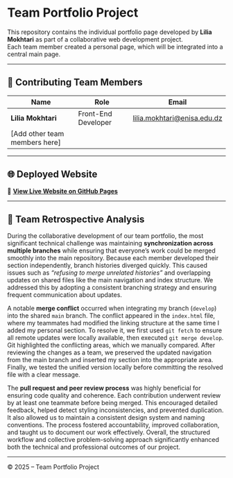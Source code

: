 
# Team Portfolio Project

This repository contains the individual portfolio page developed by **Lilia Mokhtari** as part of a collaborative web development project.  
Each team member created a personal page, which will be integrated into a central main page.

---

## 👥 Contributing Team Members

| Name | Role | Email | 
|------|------|--------|
| **Lilia Mokhtari** | Front-End Developer | lilia.mokhtari@enisa.edu.dz |
| [Add other team members here] |  |  |


---

## 🌐 Deployed Website

🔗 **[View Live Website on GitHub Pages](https://LiliaMokhtari.github.io/portfolio/)**

---

## 🧠 Team Retrospective Analysis 

During the collaborative development of our team portfolio, the most significant technical challenge was maintaining **synchronization across multiple branches** while ensuring that everyone’s work could be merged smoothly into the main repository. Because each member developed their section independently, branch histories diverged quickly. This caused issues such as *“refusing to merge unrelated histories”* and overlapping updates on shared files like the main navigation and index structure. We addressed this by adopting a consistent branching strategy and ensuring frequent communication about updates.

A notable **merge conflict** occurred when integrating my branch (`develop`) into the shared `main` branch. The conflict appeared in the `index.html` file, where my teammates had modified the linking structure at the same time I added my personal section. To resolve it, we first used `git fetch` to ensure all remote updates were locally available, then executed `git merge develop`. Git highlighted the conflicting areas, which we manually compared. After reviewing the changes as a team, we preserved the updated navigation from the main branch and inserted my section into the appropriate area. Finally, we tested the unified version locally before committing the resolved file with a clear message.

The **pull request and peer review process** was highly beneficial for ensuring code quality and coherence. Each contribution underwent review by at least one teammate before being merged. This encouraged detailed feedback, helped detect styling inconsistencies, and prevented duplication. It also allowed us to maintain a consistent design system and naming conventions. The process fostered accountability, improved collaboration, and taught us to document our work effectively. Overall, the structured workflow and collective problem-solving approach significantly enhanced both the technical and professional outcomes of our project.

---

© 2025 – Team Portfolio Project